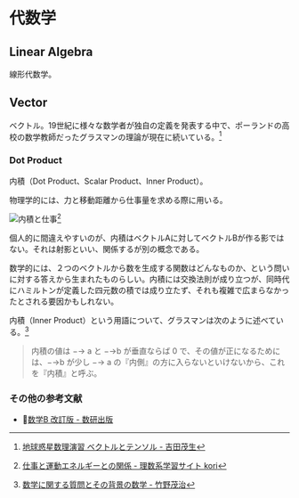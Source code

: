 # 代数学

## Linear Algebra

線形代数学。

## Vector

ベクトル。19世紀に様々な数学者が独自の定義を発表する中で、ポーランドの高校の数学教師だったグラスマンの理論が現在に続いている。[^vector]

[^vector]: [地球惑星数理演習 ベクトルとテンソル - 吉田茂生](https://www.zotero.org/groups/4682218/hiroga-scholar/collections/MA5LXYUI/items/2D27XYT8/item-details)

### Dot Product

内積（Dot Product、Scalar Product、Inner Product）。

物理学的には、力と移動距離から仕事量を求める際に用いる。

![内積と仕事](https://physkorimath.xyz/wp-content/uploads/2020/03/div0sig.jpg)[^内積と仕事]

[^内積と仕事]: [仕事と運動エネルギーとの関係 - 理数系学習サイト kori](https://physkorimath.xyz/w/)

個人的に間違えやすいのが、内積はベクトルAに対してベクトルBが作る影ではない。それは射影といい、関係するが別の概念である。

数学的には、２つのベクトルから数を生成する関数はどんなものか、という問いに対する答えから生まれたものらしい。内積には交換法則が成り立つが、同時代にハミルトンが定義した四元数の積では成り立たず、それも複雑で広まらなかったとされる要因かもしれない。

内積（Inner Product）という用語について、グラスマンは次のように述べている。[^grassmann]

[^grassmann]: [数学に関する質問とその背景の数学 - 竹野茂治](https://www.zotero.org/groups/4682218/hiroga-scholar/collections/MA5LXYUI/items/QPBQHP69/item-details)

> 内積の値は −→ a と −→b が垂直ならば 0 で、その値が正になるためには、−→b が少し −→ a の『内側』の方に入らないといけないから、これを『内積』と呼ぶ。

### その他の参考文献

- 🔐[数学B 改訂版 - 数研出版](https://www.zotero.org/groups/4682340/hiroga-books/items/8ZRH3IKI/item-details)
